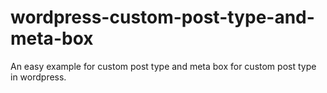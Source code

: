 # wordpress-custom-post-type-and-meta-box
An easy example for custom post type and meta box for custom post type in wordpress.
